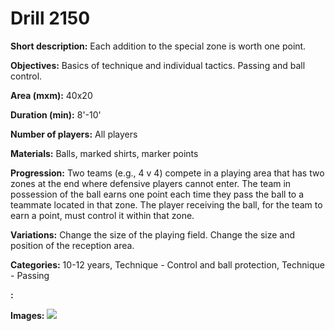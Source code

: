 # Drill 2150

**Short description:**
Each addition to the special zone is worth one point.

**Objectives:**
Basics of technique and individual tactics. Passing and ball control.

**Area (mxm):**
40x20

**Duration (min):**
8'-10'

**Number of players:**
All players

**Materials:**
Balls, marked shirts, marker points

**Progression:**
Two teams (e.g., 4 v 4) compete in a playing area that has two zones at the end where defensive players cannot enter. The team in possession of the ball earns one point each time they pass the ball to a teammate located in that zone. The player receiving the ball, for the team to earn a point, must control it within that zone.

**Variations:**
Change the size of the playing field. Change the size and position of the reception area.

**Categories:**
10-12 years, Technique - Control and ball protection, Technique - Passing

**:**


**Images:**
![](https://www.coachingfutsal.com/\images\66c8b53a-7430-49b3-9336-0bc4bff2b069_257.png)

